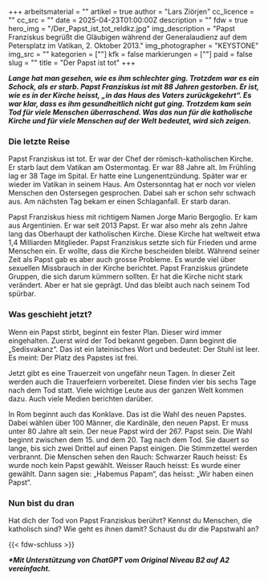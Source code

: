 +++
arbeitsmaterial = ""
artikel = true
author = "Lars Ziörjen"
cc_licence = ""
cc_src = ""
date = 2025-04-23T01:00:00Z
description = ""
fdw = true
hero_img = "/Der_Papst_ist_tot_reldkz.jpg"
img_description = "Papst Franziskus begrüßt die Gläubigen während der Generalaudienz auf dem Petersplatz im Vatikan, 2. Oktober 2013."
img_photographer = "KEYSTONE"
img_src = ""
kategorien = [""]
kfk = false
markierungen = [""]
paid = false
slug = ""
title = "Der Papst ist tot"
+++

**_Lange hat man gesehen, wie es ihm schlechter ging. Trotzdem war es ein Schock, als er starb. Papst Franziskus ist mit 88 Jahren gestorben. Er ist, wie es in der Kirche heisst, „in das Haus des Vaters zurückgekehrt“. Es war klar, dass es ihm gesundheitlich nicht gut ging. Trotzdem kam sein Tod für viele Menschen überraschend. Was das nun für die katholische Kirche und für viele Menschen auf der Welt bedeutet, wird sich zeigen._**

### Die letzte Reise

Papst Franziskus ist tot. Er war der Chef der römisch-katholischen Kirche. Er starb laut dem Vatikan am Ostermontag. Er war 88 Jahre alt. Im Frühling lag er 38 Tage im Spital. Er hatte eine Lungenentzündung. Später war er wieder im Vatikan in seinem Haus. Am Ostersonntag hat er noch vor vielen Menschen den Ostersegen gesprochen. Dabei sah er schon sehr schwach aus. Am nächsten Tag bekam er einen Schlaganfall. Er starb daran.

Papst Franziskus hiess mit richtigem Namen Jorge Mario Bergoglio. Er kam aus Argentinien. Er war seit 2013 Papst. Er war also mehr als zehn Jahre lang das Oberhaupt der katholischen Kirche. Diese Kirche hat weltweit etwa 1,4 Milliarden Mitglieder. Papst Franziskus setzte sich für Frieden und arme Menschen ein. Er wollte, dass die Kirche bescheiden bleibt. Während seiner Zeit als Papst gab es aber auch grosse Probleme. Es wurde viel über sexuellen Missbrauch in der Kirche berichtet. Papst Franziskus gründete Gruppen, die sich darum kümmern sollten. Er hat die Kirche nicht stark verändert. Aber er hat sie geprägt. Und das bleibt auch nach seinem Tod spürbar.

### Was geschieht jetzt?

Wenn ein Papst stirbt, beginnt ein fester Plan. Dieser wird immer eingehalten. Zuerst wird der Tod bekannt gegeben. Dann beginnt die „Sedisvakanz“. Das ist ein lateinisches Wort und bedeutet: Der Stuhl ist leer. Es meint: Der Platz des Papstes ist frei.

Jetzt gibt es eine Trauerzeit von ungefähr neun Tagen. In dieser Zeit werden auch die Trauerfeiern vorbereitet. Diese finden vier bis sechs Tage nach dem Tod statt. Viele wichtige Leute aus der ganzen Welt kommen dazu. Auch viele Medien berichten darüber.

In Rom beginnt auch das Konklave. Das ist die Wahl des neuen Papstes. Dabei wählen über 100 Männer, die Kardinäle, den neuen Papst. Er muss unter 80 Jahre alt sein. Der neue Papst wird der 267. Papst sein. Die Wahl beginnt zwischen dem 15. und dem 20. Tag nach dem Tod. Sie dauert so lange, bis sich zwei Drittel auf einen Papst einigen. Die Stimmzettel werden verbrannt. Die Menschen sehen den Rauch: Schwarzer Rauch heisst: Es wurde noch kein Papst gewählt. Weisser Rauch heisst: Es wurde einer gewählt. Dann sagen sie: „Habemus Papam“, das heisst: „Wir haben einen Papst“.

### Nun bist du dran

Hat dich der Tod von Papst Franziskus berührt? Kennst du Menschen, die katholisch sind? Wie geht es ihnen damit? Schaust du dir die Papstwahl an?

{{< fdw-schluss >}}

**_\*Mit Unterstützung von ChatGPT vom Original Niveau B2 auf A2 vereinfacht._**
